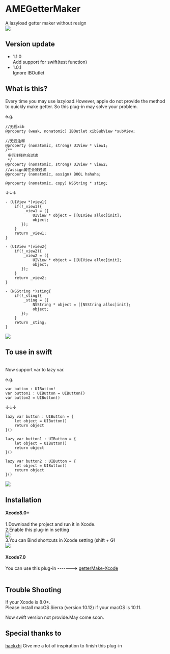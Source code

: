 # AMEGetterMaker
A lazyload getter maker without resign<br>
![](https://github.com/ame017/AMEGetterMaker/blob/master/intro/introduce.png?raw=true)



## Version update
* 1.1.0
  <br>Add support for swift(test function)
* 1.0.1
  <br>Ignore IBOutlet

## What is this?
Every time you may use lazyload.However, apple do not provide the method to quickly make getter.
So this plug-in may solve your problem.

e.g.
```
//无视xib
@property (weak, nonatomic) IBOutlet xibSubView *subView;

//无视注释
@property (nonatomic, strong) UIView * view1;
/**
 多行注释也会过滤
 */
@property (nonatomic, strong) UIView * view2;
//assign属性会被过滤
@property (nonatomic, assign) BOOL hahaha;

@property (nonatomic, copy) NSString * sting;
```
↓↓↓
```
- (UIView *)view1{
    if(!_view1){
        _view1 = ({
            UIView * object = [[UIView alloc]init];
            object;
       });
    }
    return _view1;
}

- (UIView *)view2{
    if(!_view2){
        _view2 = ({
            UIView * object = [[UIView alloc]init];
            object;
       });
    }
    return _view2;
}

- (NSString *)sting{
    if(!_sting){
        _sting = ({
            NSString * object = [[NSString alloc]init];
            object;
       });
    }
    return _sting;
}
```

![](https://github.com/ame017/AMEGetterMaker/blob/master/intro/usage.gif?raw=true)

## To use in swift
<br>Now support var to lazy var.

e.g.
```
var button : UIButton!
var button1 : UIButton = UIButton()
var button2 = UIButton()
```
↓↓↓
```
lazy var button : UIButton = {
	let object = UIButton()
	return object
}()

lazy var button1 : UIButton = {
	let object = UIButton()
	return object
}()

lazy var button2 : UIButton = {
	let object = UIButton()
	return object
}()
 ```
 
![](https://github.com/ame017/AMEGetterMaker/blob/master/intro/swiftIntro.gif?raw=true)

## Installation
#### Xcode8.0+
1.Download the project and run it in Xcode.<br>
2.Enable this plug-in in setting<br>
![](https://github.com/ame017/AMEGetterMaker/blob/master/intro/setting.png?raw=true)<br>
3.You can Bind shortcuts in Xcode setting (shift + G)<br>
![](https://github.com/ame017/AMEGetterMaker/blob/master/intro/binding.png?raw=true)<br>

#### Xcode7.0
You can use this plug-in -------> [getterMake-Xcode](https://github.com/ame017/getterMake-Xcode)
<br>
<br>

## Trouble Shooting
If your Xcode is 8.0+.<br>
Please install macOS Sierra (version 10.12) if your macOS is 10.11.<br>

Now swift version not provide.May come soon.<br>

## Special thanks to
[hackxhj](https://github.com/hackxhj) Give me a lot of inspiration to finish this plug-in
